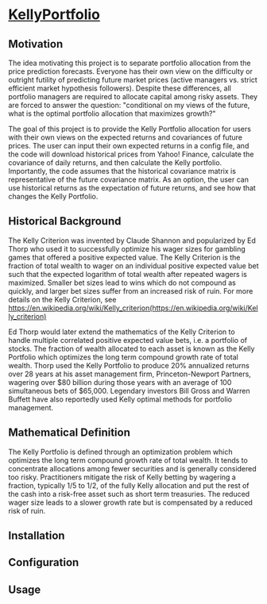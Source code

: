 # [KellyPortfolio](https://thk3421-models.github.io/KellyPortfolio/)

## Motivation
The idea motivating this project is to separate portfolio allocation from the price prediction forecasts.  Everyone has their own view on the difficulty or outright futility of predicting future market prices (active managers vs. strict efficient market hypothesis followers).  Despite these differences, all portfolio managers are required to allocate capital among risky assets.  They are forced to answer the question: "conditional on my views of the future, what is the optimal portfolio allocation that maximizes growth?" 

The goal of this project is to provide the Kelly Portfolio allocation for users with their own views on the expected returns and covariances of future prices.  The user can input their own expected returns in a config file, and the code will download historical prices from Yahoo! Finance, calculate the covariance of daily returns, and then calculate the Kelly portfolio.  Importantly, the code assumes that the historical covariance matrix is representative of the future covariance matrix.  As an option, the user can use historical returns as the expectation of future returns, and see how that changes the Kelly Portfolio.    

## Historical Background
The Kelly Criterion was invented by Claude Shannon and popularized by Ed Thorp who used it to successfully optimize his wager sizes for gambling games that offered a positive expected value.  The Kelly Criterion is the fraction of total wealth to wager on an individual positive expected value bet such that the expected logarithm of total wealth after repeated wagers is maximized.  Smaller bet sizes lead to wins which do not compound as quickly, and larger bet sizes suffer from an increased risk of ruin.  For more details on the Kelly Criterion, see https://en.wikipedia.org/wiki/Kelly_criterion(https://en.wikipedia.org/wiki/Kelly_criterion)

Ed Thorp would later extend the mathematics of the Kelly Criterion to handle multiple correlated positive expected value bets, i.e. a portfolio of stocks.  The fraction of wealth allocated to each asset is known as the Kelly Portfolio which optimizes the long term compound growth rate of total wealth.  Thorp used the Kelly Portfolio to produce 20% annualized returns over 28 years at his asset management firm, Princeton-Newport Partners, wagering over $80 billion during those years with an average of 100 simultaneous bets of $65,000.  Legendary investors Bill Gross and Warren Buffett have also reportedly used Kelly optimal methods for portfolio management.

## Mathematical Definition
The Kelly Portfolio is defined through an optimization problem which optimizes the long term compound growth rate of total wealth.  It tends to concentrate allocations among fewer securities and is generally considered too risky.  Practitioners mitigate the risk of Kelly betting by wagering a fraction, typically 1/5 to 1/2, of the fully Kelly allocation and put the rest of the cash into a risk-free asset such as short term treasuries.  The reduced wager size leads to a slower growth rate but is compensated by a reduced risk of ruin.  

## Installation

## Configuration

## Usage



